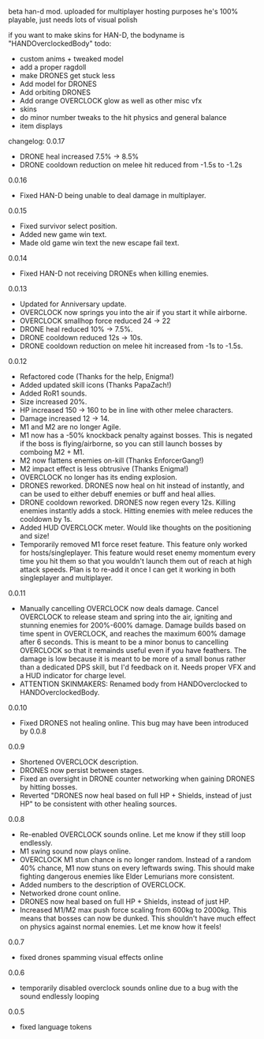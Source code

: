 beta han-d mod. uploaded for multiplayer hosting purposes
he's 100% playable, just needs lots of visual polish

if you want to make skins for HAN-D, the bodyname is "HANDOverclockedBody"
todo:
- custom anims + tweaked model
- add a proper ragdoll
- make DRONES get stuck less
- Add model for DRONES
- Add orbiting DRONES
- Add orange OVERCLOCK glow as well as other misc vfx
- skins
- do minor number tweaks to the hit physics and general balance
- item displays

changelog:
0.0.17

- DRONE heal increased 7.5% -> 8.5%
- DRONE cooldown reduction on melee hit reduced from -1.5s to -1.2s

0.0.16

- Fixed HAN-D being unable to deal damage in multiplayer.

0.0.15

- Fixed survivor select position.
- Added new game win text.
- Made old game win text the new escape fail text.

0.0.14

- Fixed HAN-D not receiving DRONEs when killing enemies.

0.0.13

- Updated for Anniversary update.
- OVERCLOCK now springs you into the air if you start it while airborne.
- OVERCLOCK smallhop force reduced 24 -> 22
- DRONE heal reduced 10% -> 7.5%.
- DRONE cooldown reduced 12s -> 10s.
- DRONE cooldown reduction on melee hit increased from -1s to -1.5s.

0.0.12

- Refactored code (Thanks for the help, Enigma!)
- Added updated skill icons (Thanks PapaZach!)
- Added RoR1 sounds.
- Size increased 20%.
- HP increased 150 -> 160 to be in line with other melee characters.
- Damage increased 12 -> 14.
- M1 and M2 are no longer Agile.
- M1 now has a -50% knockback penalty against bosses. This is negated if the boss is flying/airborne, so you can still launch bosses by comboing M2 + M1.
- M2 now flattens enemies on-kill (Thanks EnforcerGang!)
- M2 impact effect is less obtrusive (Thanks Enigma!)
- OVERCLOCK no longer has its ending explosion.
- DRONES reworked. DRONES now heal on hit instead of instantly, and can be used to either debuff enemies or buff and heal allies.
- DRONE cooldown reworked. DRONES now regen every 12s. Killing enemies instantly adds a stock. Hitting enemies with melee reduces the cooldown by 1s.
- Added HUD OVERCLOCK meter. Would like thoughts on the positioning and size!
- Temporarily removed M1 force reset feature. This feature only worked for hosts/singleplayer. This feature would reset enemy momentum every time you hit them so that you wouldn't launch them out of reach at high attack speeds. Plan is to re-add it once I can get it working in both singleplayer and multiplayer.

0.0.11

- Manually cancelling OVERCLOCK now deals damage. Cancel OVERCLOCK to release steam and spring into the air, igniting and stunning enemies for 200%-600% damage. Damage builds based on time spent in OVERCLOCK, and reaches the maximum 600% damage after 6 seconds. This is meant to be a minor bonus to cancelling OVERCLOCK so that it remainds useful even if you have feathers. The damage is low because it is meant to be more of a small bonus rather than a dedicated DPS skill, but I'd feedback on it. Needs proper VFX and a HUD indicator for charge level.
- ATTENTION SKINMAKERS: Renamed body from HANDOverclocked to HANDOverclockedBody.

0.0.10

- Fixed DRONES not healing online. This bug may have been introduced by 0.0.8

0.0.9

- Shortened OVERCLOCK description.
- DRONES now persist between stages.
- Fixed an oversight in DRONE counter networking when gaining DRONES by hitting bosses.
- Reverted "DRONES now heal based on full HP + Shields, instead of just HP" to be consistent with other healing sources.

0.0.8

- Re-enabled OVERCLOCK sounds online. Let me know if they still loop endlessly.
- M1 swing sound now plays online.
- OVERCLOCK M1 stun chance is no longer random. Instead of a random 40% chance, M1 now stuns on every leftwards swing. This should make fighting dangerous enemies like Elder Lemurians more consistent.
- Added numbers to the description of OVERCLOCK.
- Networked drone count online.
- DRONES now heal based on full HP + Shields, instead of just HP.
- Increased M1/M2 max push force scaling from 600kg to 2000kg. This means that bosses can now be dunked. This shouldn't have much effect on physics against normal enemies. Let me know how it feels!

0.0.7

- fixed drones spamming visual effects online

0.0.6

- temporarily disabled overclock sounds online due to a bug with the sound endlessly looping

0.0.5

- fixed language tokens